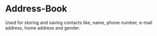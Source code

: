 # Address-Book
Used for storing and saving contacts like, name, phone number, e-mail address, home address and gender.
